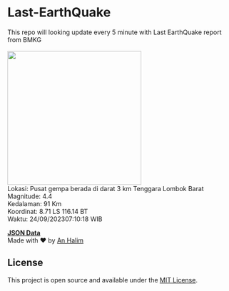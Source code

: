 # Last-EarthQuake
This repo will looking update every 5 minute with Last EarthQuake report from BMKG
<br>
<br>
<img src="https://static.bmkg.go.id/20230924071018.mmi.jpg" width="300"/>
<br>
Lokasi: Pusat gempa berada di darat 3 km Tenggara Lombok Barat <br>
Magnitude: 4.4 <br>
Kedalaman: 91 Km <br>
Koordinat: 8.71 LS 116.14 BT <br>
Waktu: 24/09/202307:10:18 WIB <br>

<a href="./data/data.json">**JSON Data**</a>
<br>
Made with ❤️ by <a href="https://github.com/an-halim">An Halim</a>
## License

This project is open source and available under the [MIT License](LICENSE).
